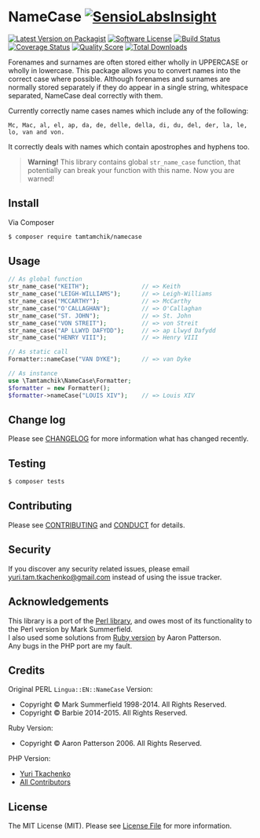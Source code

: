 # NameCase [![SensioLabsInsight](https://insight.sensiolabs.com/projects/660fea1e-d105-4064-9caa-f47e8a282f2a/small.png)](https://insight.sensiolabs.com/projects/660fea1e-d105-4064-9caa-f47e8a282f2a)

[![Latest Version on Packagist][ico-version]][link-packagist]
[![Software License][ico-license]](LICENSE.md)
[![Build Status][ico-travis]][link-travis]
[![Coverage Status][ico-scrutinizer]][link-scrutinizer]
[![Quality Score][ico-code-quality]][link-code-quality]
[![Total Downloads][ico-downloads]][link-downloads]

Forenames and surnames are often stored either wholly in UPPERCASE or wholly in lowercase. This package allows you to convert names into the correct case where possible. Although forenames and surnames are normally stored separately if they do appear in a single string, whitespace separated, NameCase deal correctly with them.  

Currently correctly name cases names which include any of the following:  

```
Mc, Mac, al, el, ap, da, de, delle, della, di, du, del, der, la, le, lo, van and von.
```

It correctly deals with names which contain apostrophes and hyphens too.

> **Warning!** This library contains global `str_name_case` function, that potentially can break your function with this name. Now you are warned!

## Install

Via Composer

``` bash
$ composer require tamtamchik/namecase
```

## Usage

``` php
// As global function
str_name_case("KEITH");               // => Keith
str_name_case("LEIGH-WILLIAMS");      // => Leigh-Williams
str_name_case("MCCARTHY");            // => McCarthy
str_name_case("O'CALLAGHAN");         // => O'Callaghan
str_name_case("ST. JOHN");            // => St. John
str_name_case("VON STREIT");          // => von Streit
str_name_case("AP LLWYD DAFYDD");     // => ap Llwyd Dafydd
str_name_case("HENRY VIII");          // => Henry VIII

// As static call
Formatter::nameCase("VAN DYKE");      // => van Dyke

// As instance
use \Tamtamchik\NameCase\Formatter;
$formatter = new Formatter();
$formatter->nameCase("LOUIS XIV");    // => Louis XIV
```

## Change log

Please see [CHANGELOG](CHANGELOG.md) for more information what has changed recently.

## Testing

``` bash
$ composer tests
```

## Contributing

Please see [CONTRIBUTING](CONTRIBUTING.md) and [CONDUCT](CONDUCT.md) for details.

## Security

If you discover any security related issues, please email <yuri.tam.tkachenko@gmail.com> instead of using the issue tracker.

## Acknowledgements

This library is a port of the [Perl library](https://metacpan.org/release/BARBIE/Lingua-EN-NameCase-1.19), and owes most of its functionality to the Perl version by Mark Summerfield.  
I also used some solutions from [Ruby version](https://github.com/tenderlove/namecase) by Aaron Patterson.  
Any bugs in the PHP port are my fault.

## Credits

Original PERL `Lingua::EN::NameCase` Version: 

- Copyright &copy; Mark Summerfield 1998-2014. All Rights Reserved. 
- Copyright &copy; Barbie 2014-2015. All Rights Reserved.

Ruby Version: 

- Copyright &copy; Aaron Patterson 2006. All Rights Reserved.

PHP Version:

- [Yuri Tkachenko][link-author]
- [All Contributors][link-contributors]

## License

The MIT License (MIT). Please see [License File](LICENSE.md) for more information.

[ico-version]: https://img.shields.io/packagist/v/tamtamchik/namecase.svg?style=flat-square
[ico-license]: https://img.shields.io/badge/license-MIT-brightgreen.svg?style=flat-square
[ico-travis]: https://img.shields.io/travis/tamtamchik/namecase/master.svg?style=flat-square
[ico-scrutinizer]: https://img.shields.io/scrutinizer/coverage/g/tamtamchik/namecase.svg?style=flat-square
[ico-code-quality]: https://img.shields.io/scrutinizer/g/tamtamchik/namecase.svg?style=flat-square
[ico-downloads]: https://img.shields.io/packagist/dt/tamtamchik/namecase.svg?style=flat-square

[link-packagist]: https://packagist.org/packages/tamtamchik/namecase
[link-travis]: https://travis-ci.org/tamtamchik/namecase
[link-scrutinizer]: https://scrutinizer-ci.com/g/tamtamchik/namecase/code-structure
[link-code-quality]: https://scrutinizer-ci.com/g/tamtamchik/namecase
[link-downloads]: https://packagist.org/packages/tamtamchik/namecase
[link-author]: https://github.com/tamtamchik
[link-contributors]: ../../contributors
